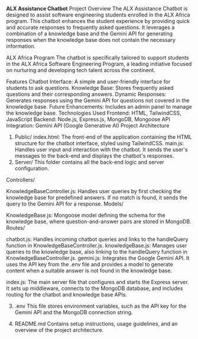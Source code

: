 **ALX Assistance Chatbot**
Project Overview
The ALX Assistance Chatbot is designed to assist software engineering students enrolled in the ALX Africa program. This chatbot enhances the student experience by providing quick and accurate responses to frequently asked questions. It leverages a combination of a knowledge base and the Gemini API for generating responses when the knowledge base does not contain the necessary information.

ALX Africa Program
The chatbot is specifically tailored to support students in the ALX Africa Software Engineering Program, a leading initiative focused on nurturing and developing tech talent across the continent.

Features
Chatbot Interface: A simple and user-friendly interface for students to ask questions.
Knowledge Base: Stores frequently asked questions and their corresponding answers.
Dynamic Responses: Generates responses using the Gemini API for questions not covered in the knowledge base.
Future Enhancements: Includes an admin panel to manage the knowledge base.
Technologies Used
Frontend: HTML, TailwindCSS, JavaScript
Backend: Node.js, Express.js, MongoDB, Mongoose
API Integration: Gemini API (Google Generative AI)
Project Architecture
1. Public/
index.html: The front-end of the application containing the HTML structure for the chatbot interface, styled using TailwindCSS.
main.js: Handles user input and interaction with the chatbot. It sends the user's messages to the back-end and displays the chatbot's responses.
2. Server/
This folder contains all the back-end logic and server configuration.

Controllers/

KnowledgeBaseController.js: Handles user queries by first checking the knowledge base for predefined answers. If no match is found, it sends the query to the Gemini API for a response.
Models/

KnowledgeBase.js: Mongoose model defining the schema for the knowledge base, where question-and-answer pairs are stored in MongoDB.
Routes/

chatbot.js: Handles incoming chatbot queries and links to the handleQuery function in KnowledgeBaseController.js.
knowledgeBase.js: Manages user queries to the knowledge base, also linking to the handleQuery function in KnowledgeBaseController.js.
gemini.js: Integrates the Google Gemini API. It uses the API key from the .env file and provides a model to generate content when a suitable answer is not found in the knowledge base.

index.js: The main server file that configures and starts the Express server. It sets up middleware, connects to the MongoDB database, and includes routing for the chatbot and knowledge base APIs.

3. .env
This file stores environment variables, such as the API key for the Gemini API and the MongoDB connection string.

4. README.md
Contains setup instructions, usage guidelines, and an overview of the project architecture.
